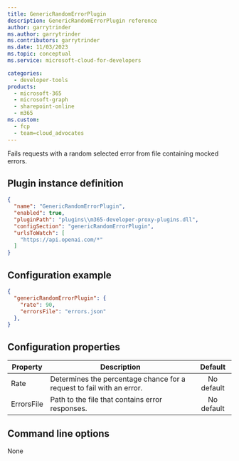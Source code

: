 ```yaml
---
title: GenericRandomErrorPlugin
description: GenericRandomErrorPlugin reference
author: garrytrinder
ms.author: garrytrinder
ms.contributors: garrytrinder
ms.date: 11/03/2023
ms.topic: conceptual
ms.service: microsoft-cloud-for-developers

categories:
  - developer-tools
products:
  - microsoft-365
  - microsoft-graph
  - sharepoint-online
  - m365
ms.custom:
  - fcp
  - team=cloud_advocates
---
```


Fails requests with a random selected error from file containing mocked errors.

## Plugin instance definition

```json
{
  "name": "GenericRandomErrorPlugin",
  "enabled": true,
  "pluginPath": "plugins\\m365-developer-proxy-plugins.dll",
  "configSection": "genericRandomErrorPlugin",
  "urlsToWatch": [
    "https://api.openai.com/*"
  ]
}
```

## Configuration example

```json
{
  "genericRandomErrorPlugin": {
    "rate": 90,
    "errorsFile": "errors.json"
  },
}
```

## Configuration properties

| Property | Description | Default |
|----------|-------------|:-------:|
| Rate | Determines the percentage chance for a request to fail with an error. | No default |
| ErrorsFile | Path to the file that contains error responses. | No default |

## Command line options

None
